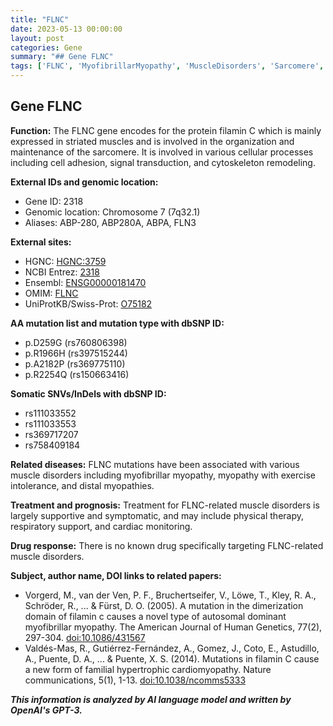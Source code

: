 ```yaml
---
title: "FLNC"
date: 2023-05-13 00:00:00
layout: post
categories: Gene
summary: "## Gene FLNC"
tags: ['FLNC', 'MyofibrillarMyopathy', 'MuscleDisorders', 'Sarcomere', 'GeneticMutation', 'Cardiomyopathy', 'PhysicalTherapy', 'SupportiveTreatment']
---
```


## Gene FLNC

**Function:** The FLNC gene encodes for the protein filamin C which is mainly expressed in striated muscles and is involved in the organization and maintenance of the sarcomere. It is involved in various cellular processes including cell adhesion, signal transduction, and cytoskeleton remodeling.

**External IDs and genomic location:**

- Gene ID: 2318
- Genomic location: Chromosome 7 (7q32.1)
- Aliases: ABP-280, ABP280A, ABPA, FLN3

**External sites:**

- HGNC: [HGNC:3759]([Click](https://www.genenames.org/data/gene-symbol-report/#!/hgnc_id/HGNC:3759))
- NCBI Entrez: [2318]([Click](https://www.ncbi.nlm.nih.gov/gene/2318))
- Ensembl: [ENSG00000181470]([Click](https://www.ensembl.org/Homo_sapiens/Gene/Summary?g=ENSG00000181470))
- OMIM: [FLNC]([Click](https://www.omim.org/entry/102565))
- UniProtKB/Swiss-Prot: [O75182]([Click](https://www.uniprot.org/uniprot/O75182))

**AA mutation list and mutation type with dbSNP ID:**

- p.D259G (rs760806398)
- p.R1966H (rs397515244)
- p.A2182P (rs369775110)
- p.R2254Q (rs150663416)

**Somatic SNVs/InDels with dbSNP ID:**

- rs111033552
- rs111033553
- rs369717207
- rs758409184

**Related diseases:** FLNC mutations have been associated with various muscle disorders including myofibrillar myopathy, myopathy with exercise intolerance, and distal myopathies.

**Treatment and prognosis:** Treatment for FLNC-related muscle disorders is largely supportive and symptomatic, and may include physical therapy, respiratory support, and cardiac monitoring.

**Drug response:** There is no known drug specifically targeting FLNC-related muscle disorders.

**Subject, author name, DOI links to related papers:**

- Vorgerd, M., van der Ven, P. F., Bruchertseifer, V., Löwe, T., Kley, R. A., Schröder, R., ... & Fürst, D. O. (2005). A mutation in the dimerization domain of filamin c causes a novel type of autosomal dominant myofibrillar myopathy. The American Journal of Human Genetics, 77(2), 297-304. [doi:10.1086/431567]([Click](https://doi.org/10.1086/431567))
- Valdés-Mas, R., Gutiérrez-Fernández, A., Gomez, J., Coto, E., Astudillo, A., Puente, D. A., ... & Puente, X. S. (2014). Mutations in filamin C cause a new form of familial hypertrophic cardiomyopathy. Nature communications, 5(1), 1-13. [doi:10.1038/ncomms5333]([Click](https://doi.org/10.1038/ncomms5333))

**_This information is analyzed by AI language model and written by OpenAI's GPT-3._**